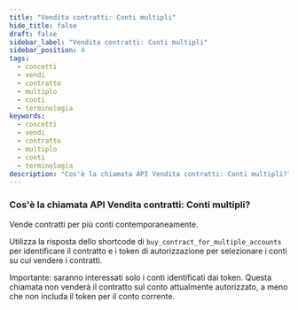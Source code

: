 ```yaml
---
title: "Vendita contratti: Conti multipli"
hide_title: false
draft: false
sidebar_label: "Vendita contratti: Conti multipli"
sidebar_position: 4
tags:
  - concetti
  - vendi
  - contratto
  - multiplo
  - conti
  - terminologia
keywords:
  - concetti
  - vendi
  - contratto
  - multiplo
  - conti
  - terminologia
description: "Cos'è la chiamata API Vendita contratti: Conti multipli?"
---
```


### Cos'è la chiamata API Vendita contratti: Conti multipli?

Vende contratti per più conti contemporaneamente.

Utilizza la risposta dello shortcode di `buy_contract_for_multiple_accounts` per identificare il contratto e i token di autorizzazione per selezionare i conti su cui vendere i contratti.

Importante: saranno interessati solo i conti identificati dai token. Questa chiamata non venderà il contratto sul conto attualmente autorizzato, a meno che non includa il token per il conto corrente.
